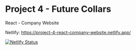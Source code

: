 # Project 4 - Future Collars

React - Company Website

Netlify: https://project-4-react-company-website.netlify.app/

[![Netlify Status](https://api.netlify.com/api/v1/badges/581f8342-02cc-4ba2-8b93-478d642bec21/deploy-status)](https://app.netlify.com/sites/project-4-react-company-website/deploys)
